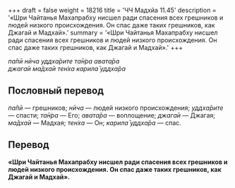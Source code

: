 +++
draft = false
weight = 18216
title = 'ЧЧ Мадхйа 11.45'
description = '«Шри Чайтанья Махапрабху нисшел ради спасения всех грешников и людей низкого происхождения. Он спас даже таких грешников, как Джагай и Мадхай».'
summary = '«Шри Чайтанья Махапрабху нисшел ради спасения всех грешников и людей низкого происхождения. Он спас даже таких грешников, как Джагай и Мадхай».'
+++

_па̄пӣ нӣча уддха̄рите та̄н̇ра авата̄ра  
джага̄и ма̄дха̄и тен̇ха карила̄ уддха̄ра_

## Пословный перевод

_па̄пӣ_ — грешников; _нӣча_ — людей низкого происхождения; _уддха̄рите_ — спасти; _та̄н̇ра_ — Его; _авата̄ра_ — воплощение; _джага̄и_ — Джагая; _ма̄дха̄и_ — Мадхая; _тен̇ха_ — Он; _карила̄_ _уддха̄ра_ — спас.

## Перевод

**«Шри Чайтанья Махапрабху нисшел ради спасения всех грешников и людей низкого происхождения. Он спас даже таких грешников, как Джагай и Мадхай».**
